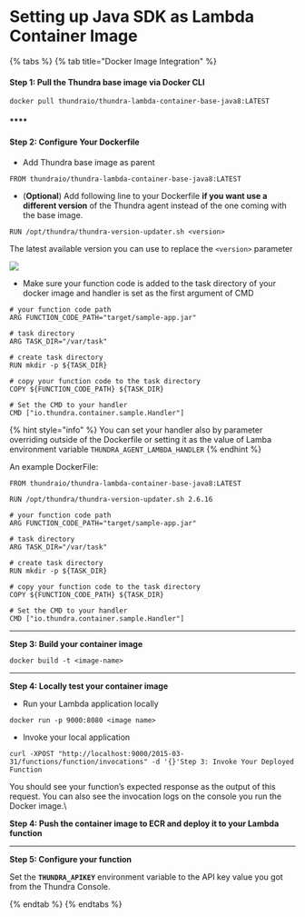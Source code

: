 # Setting up Java SDK as Lambda Container Image

{% tabs %}
{% tab title="Docker Image Integration" %}
#### **Step 1: Pull the Thundra base image via Docker CLI**&#x20;

```
docker pull thundraio/thundra-lambda-container-base-java8:LATEST
```

#### ****

#### **Step 2: Configure Your Dockerfile**

* Add Thundra base image as parent

```
FROM thundraio/thundra-lambda-container-base-java8:LATEST
```

* (**Optional**) Add following line to your Dockerfile **if you want use a different version** of the Thundra agent instead of the one coming with the base image.

```
RUN /opt/thundra/thundra-version-updater.sh <version>
```

The latest available version you can use to replace the `<version>` parameter

![](https://img.shields.io/nexus/thundra-releases/io.thundra.agent/thundra-agent-lambda-core?server=http%3A%2F%2Frepo.thundra.io)

* Make sure your function code is added to the task directory of your docker image and handler is set as the first argument of CMD

```
# your function code path
ARG FUNCTION_CODE_PATH="target/sample-app.jar"

# task directory
ARG TASK_DIR="/var/task"

# create task directory
RUN mkdir -p ${TASK_DIR}

# copy your function code to the task directory
COPY ${FUNCTION_CODE_PATH} ${TASK_DIR}

# Set the CMD to your handler
CMD ["io.thundra.container.sample.Handler"]

```

{% hint style="info" %}
You can set your handler also by parameter overriding outside of the Dockerfile or setting it as the value of Lamba environment variable `THUNDRA_AGENT_LAMBDA_HANDLER`
{% endhint %}

An example DockerFile:

```
FROM thundraio/thundra-lambda-container-base-java8:LATEST

RUN /opt/thundra/thundra-version-updater.sh 2.6.16

# your function code path
ARG FUNCTION_CODE_PATH="target/sample-app.jar"

# task directory
ARG TASK_DIR="/var/task"

# create task directory
RUN mkdir -p ${TASK_DIR}

# copy your function code to the task directory
COPY ${FUNCTION_CODE_PATH} ${TASK_DIR}

# Set the CMD to your handler
CMD ["io.thundra.container.sample.Handler"]
```

****

**Step 3: Build your container image**

```
docker build -t <image-name>
```

****

**Step 4: Locally test your  container image**

* Run your Lambda application locally

```
docker run -p 9000:8080 <image name>
```

* Invoke your local application

```
curl -XPOST "http://localhost:9000/2015-03-31/functions/function/invocations" -d '{}'Step 3: Invoke Your Deployed Function
```

You should see your function’s expected response as the output of this request. You can also see the invocation logs on the console you run the Docker image.\


**Step 4: Push the container image to ECR and deploy it to your Lambda function**

****

**Step 5: Configure your function**

Set the **`THUNDRA_APIKEY`** environment variable to the API key value you got from the Thundra Console.

&#x20;
{% endtab %}
{% endtabs %}

